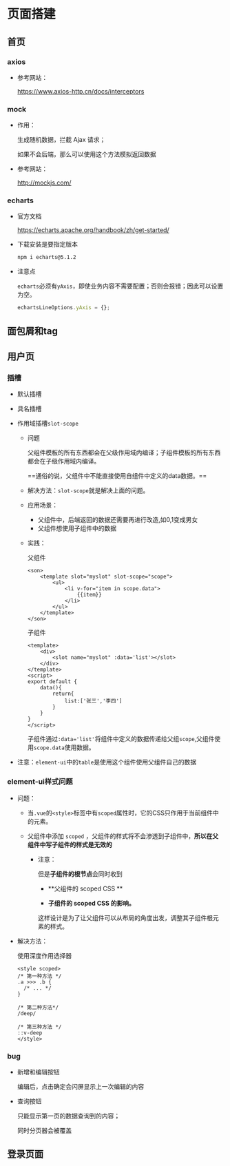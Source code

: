 # 页面搭建

## 首页

### axios

- 参考网站：

  https://www.axios-http.cn/docs/interceptors

### mock

- 作用：

  生成随机数据，拦截 Ajax 请求；

  如果不会后端，那么可以使用这个方法模拟返回数据

- 参考网站：

  http://mockjs.com/ 

### echarts

- 官方文档

  https://echarts.apache.org/handbook/zh/get-started/

- 下载安装是要指定版本

  ```sh
  npm i echarts@5.1.2
  ```



- 注意点

  `echarts`必须有`yAxis`，即使业务内容不需要配置；否则会报错；因此可以设置为空。

  ```js
  echartsLineOptions.yAxis = {};
  ```


## 面包屑和tag



## 用户页

### 插槽

- 默认插槽

- 具名插槽

- 作用域插槽`slot-scope`

  - 问题

    父组件模板的所有东西都会在父级作用域内编译；子组件模板的所有东西都会在子级作用域内编译。

    ==通俗的说，父组件中不能直接使用自组件中定义的data数据。==

  - 解决方法：`slot-scope`就是解决上面的问题。

  - 应用场景：

    - 父组件中，后端返回的数据还需要再进行改造,如0,1变成男女
    - 父组件想使用子组件中的数据

  - 实践：

    父组件

    ```vue
    <son>
        <template slot="myslot" slot-scope="scope">
            <ul>
                <li v-for="item in scope.data">
                    {{item}}
                </li>
            </ul>
        </template>
    </son>
    ```

    子组件

    ```vue
    <template>
        <div>
            <slot name="myslot" :data='list'></slot>
        </div>
    </template>
    <script>
    export default {
        data(){
    		return{
        		list:['张三','李四']
            }
        }
    }
    </script>
    ```

    子组件通过`:data='list'`将组件中定义的数据传递给父组`scope`,父组件使用`scope.data`使用数据。

- 注意：`element-ui`中的`table`是使用这个组件使用父组件自己的数据

  

### element-ui样式问题

- 问题：

  - 当`.vue`的`<style>`标签中有`scoped`属性时，它的CSS只作用于当前组件中的元素。

  - 父组件中添加 `scoped` ，父组件的样式将不会渗透到子组件中，**所以在父组件中写子组件的样式是无效的**

    - 注意：

      但是**子组件的根节点**会同时收到

      - **父组件的 scoped CSS **

      - **子组件的 scoped CSS 的影响。**

      这样设计是为了让父组件可以从布局的角度出发，调整其子组件根元素的样式。

- 解决方法：

  使用深度作用选择器

  ```vue
  <style scoped>
  /* 第一种方法 */ 
  .a >>> .b {
    /* ... */
  }
      
  /* 第二种方法*/
  /deep/
      
  /* 第三种方法 */
  ::v-deep 
  </style>
  ```



### bug

- 新增和编辑按钮

  编辑后，点击确定会闪屏显示上一次编辑的内容

- 查询按钮

  只能显示第一页的数据查询到的内容；

  同时分页器会被覆盖

  

## 登录页面



























